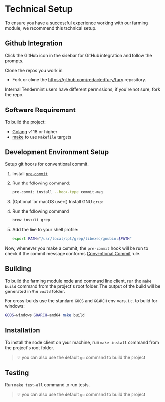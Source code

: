 # Technical Setup

<!-- markdown-link-check-disable -->
To ensure you have a successful experience working with our farming module, we recommend this technical setup.

## Github Integration

Click the GitHub icon in the sidebar for GitHub integration and follow the prompts.

Clone the repos you work in

- Fork or clone the https://github.com/redactedfury/fury repository.

Internal Tendermint users have different permissions, if you're not sure, fork the repo.

## Software Requirement

To build the project:

- [Golang](https://golang.org/dl/) v1.18 or higher
- [make](https://www.gnu.org/software/make/) to use `Makefile` targets

## Development Environment Setup

Setup git hooks for conventional commit. 

1. Install [`pre-commit`](https://pre-commit.com/)

2. Run the following command:
    ```bash
    pre-commit install --hook-type commit-msg
    ```

3. (Optional for macOS users) Install GNU `grep`:

4. Run the following command
    ```bash
    brew install grep
    ```

5. Add the line to your shell profile:
    ```bash
    export PATH="/usr/local/opt/grep/libexec/gnubin:$PATH"
    ```

Now, whenever you make a commit, the `pre-commit` hook will be run to check if the commit message conforms [Conventional Commit](https://www.conventionalcommits.org/) rule.

## Building

To build the farming module node and command line client, run the `make build` command from the project's root folder. The output of the build will be generated in the `build` folder.

For cross-builds use the standard `GOOS` and `GOARCH` env vars. i.e. to build for windows:

```bash
GOOS=windows GOARCH=amd64 make build
```

## Installation

To install the node client on your machine, run `make install` command from the project's root folder. 

> 💡 you can also use the default `go` command to build the project

## Testing

Run `make test-all` command to run tests.

> 💡 you can also use the default `go` command to build the project

